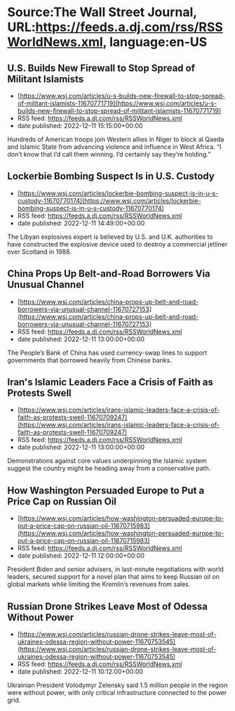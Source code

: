 # Source:The Wall Street Journal, URL:https://feeds.a.dj.com/rss/RSSWorldNews.xml, language:en-US

## U.S. Builds New Firewall to Stop Spread of Militant Islamists
 - [https://www.wsj.com/articles/u-s-builds-new-firewall-to-stop-spread-of-militant-islamists-11670771719](https://www.wsj.com/articles/u-s-builds-new-firewall-to-stop-spread-of-militant-islamists-11670771719)
 - RSS feed: https://feeds.a.dj.com/rss/RSSWorldNews.xml
 - date published: 2022-12-11 15:15:00+00:00

Hundreds of American troops join Western allies in Niger to block al Qaeda and Islamic State from advancing violence and influence in West Africa. “I don’t know that I’d call them winning. I‘d certainly say they’re holding.”

## Lockerbie Bombing Suspect Is in U.S. Custody
 - [https://www.wsj.com/articles/lockerbie-bombing-suspect-is-in-u-s-custody-11670770174](https://www.wsj.com/articles/lockerbie-bombing-suspect-is-in-u-s-custody-11670770174)
 - RSS feed: https://feeds.a.dj.com/rss/RSSWorldNews.xml
 - date published: 2022-12-11 14:49:00+00:00

The Libyan explosives expert is believed by U.S. and U.K. authorities to have constructed the explosive device used to destroy a commercial jetliner over Scotland in 1988.

## China Props Up Belt-and-Road Borrowers Via Unusual Channel
 - [https://www.wsj.com/articles/china-props-up-belt-and-road-borrowers-via-unusual-channel-11670727153](https://www.wsj.com/articles/china-props-up-belt-and-road-borrowers-via-unusual-channel-11670727153)
 - RSS feed: https://feeds.a.dj.com/rss/RSSWorldNews.xml
 - date published: 2022-12-11 13:00:00+00:00

The People’s Bank of China has used currency-swap lines to support governments that borrowed heavily from Chinese banks.

## Iran's Islamic Leaders Face a Crisis of Faith as Protests Swell
 - [https://www.wsj.com/articles/irans-islamic-leaders-face-a-crisis-of-faith-as-protests-swell-11670709247](https://www.wsj.com/articles/irans-islamic-leaders-face-a-crisis-of-faith-as-protests-swell-11670709247)
 - RSS feed: https://feeds.a.dj.com/rss/RSSWorldNews.xml
 - date published: 2022-12-11 13:00:00+00:00

Demonstrations against core values underpinning the Islamic system suggest the country might be heading away from a conservative path.

## How Washington Persuaded Europe to Put a Price Cap on Russian Oil
 - [https://www.wsj.com/articles/how-washington-persuaded-europe-to-put-a-price-cap-on-russian-oil-11670715983](https://www.wsj.com/articles/how-washington-persuaded-europe-to-put-a-price-cap-on-russian-oil-11670715983)
 - RSS feed: https://feeds.a.dj.com/rss/RSSWorldNews.xml
 - date published: 2022-12-11 12:00:00+00:00

President Biden and senior advisers, in last-minute negotiations with world leaders, secured support for a novel plan that aims to keep Russian oil on global markets while limiting the Kremlin’s revenues from sales.

## Russian Drone Strikes Leave Most of Odessa Without Power
 - [https://www.wsj.com/articles/russian-drone-strikes-leave-most-of-ukraines-odessa-region-without-power-11670753545](https://www.wsj.com/articles/russian-drone-strikes-leave-most-of-ukraines-odessa-region-without-power-11670753545)
 - RSS feed: https://feeds.a.dj.com/rss/RSSWorldNews.xml
 - date published: 2022-12-11 10:12:00+00:00

Ukrainian President Volodymyr Zelensky said 1.5 million people in the region were without power, with only critical infrastructure connected to the power grid.


